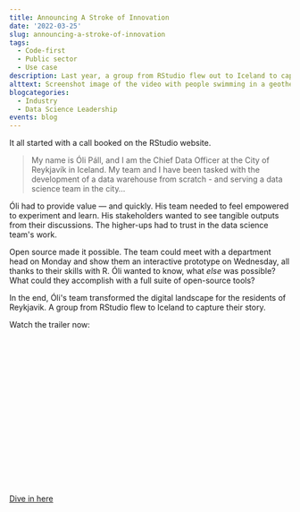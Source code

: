 ```yaml
---
title: Announcing A Stroke of Innovation
date: '2022-03-25'
slug: announcing-a-stroke-of-innovation
tags:
  - Code-first
  - Public sector
  - Use case
description: Last year, a group from RStudio flew out to Iceland to capture the story of how Reykjavík's data science team improves the lives of their city's citizens.
alttext: Screenshot image of the video with people swimming in a geothermal pool and text that says A Stroke of Innovation
blogcategories:
  - Industry
  - Data Science Leadership
events: blog
---
```


It all started with a call booked on the RStudio website.

> My name is Óli Páll, and I am the Chief Data Officer at the City of Reykjavík in Iceland. My team and I have been tasked with the development of a data warehouse from scratch - and serving a data science team in the city…

Óli had to provide value — and quickly. His team needed to feel empowered to experiment and learn. His stakeholders wanted to see tangible outputs from their discussions. The higher-ups had to trust in the data science team's work.

Open source made it possible. The team could meet with a department head on Monday and show them an interactive prototype on Wednesday, all thanks to their skills with R. Óli wanted to know, what *else* was possible? What could they accomplish with a full suite of open-source tools?

In the end, Óli's team transformed the digital landscape for the residents of Reykjavik. A group from RStudio flew to Iceland to capture their story.

Watch the trailer now:

<script src="https://fast.wistia.com/embed/medias/uetbywo8b1.jsonp" async></script><script src="https://fast.wistia.com/assets/external/E-v1.js" async></script><div class="wistia_responsive_padding" style="padding:52.71% 0 0 0;position:relative;"><div class="wistia_responsive_wrapper" style="height:100%;left:0;position:absolute;top:0;width:100%;"><div class="wistia_embed wistia_async_uetbywo8b1 videoFoam=true" style="height:100%;position:relative;width:100%"><div class="wistia_swatch" style="height:100%;left:0;opacity:0;overflow:hidden;position:absolute;top:0;transition:opacity 200ms;width:100%;"><img src="https://fast.wistia.com/embed/medias/uetbywo8b1/swatch" style="filter:blur(5px);height:100%;object-fit:contain;width:100%;" alt="" aria-hidden="true" onload="this.parentNode.style.opacity=1;" /></div></div></div></div>

<a class="btn-sm-block btn btn-primary btn-block pl-3 pr-3 mt-4" href="https://www.rstudio.com/iceland" target="_blank">Dive in here</a>
